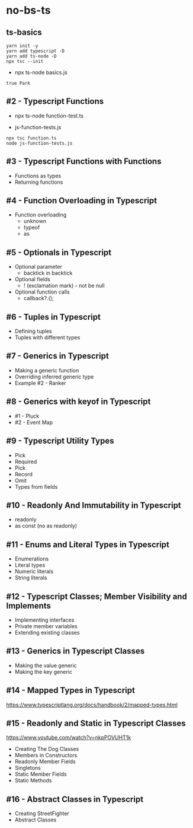 # no-bs-ts

## ts-basics

```
yarn init -y
yarn add typescript -D
yarn add ts-node -D
npx tsc --init
```

- npx ts-node basics.js
```
true Park
```

## #2 - Typescript Functions

- npx ts-node function-test.ts

- js-function-tests.js
```
npx tsc function.ts
node js-function-tests.js
```

## #3 - Typescript Functions with Functions

- Functions as types
- Returning functions 

## #4 - Function Overloading in Typescript

- Function overloading
  - unknown
  - typeof
  - as

## #5 - Optionals in Typescript

- Optional parameter
  - backtick in backtick
- Optional fields
  - ! (exclamation mark) - not be null
- Optional function calls
  - callback?.();

## #6 - Tuples in Typescript

- Defining tuples
- Tuples with different types

## #7 - Generics in Typescript

- Making a generic function
- Overriding inferred generic type
- Example #2 - Ranker


## #8 - Generics with keyof in Typescript

- #1 - Pluck
- #2 - Event Map

## #9 - Typescript Utility Types

- Pick
- Required
- Pick
- Record
- Omit
- Types from fields

## #10 - Readonly And Immutability in Typescript

- readonly
- as const (no as readonly)

## #11 - Enums and Literal Types in Typescript

- Enumerations
- Literal types
- Numeric literals
- String literals

## #12 - Typescript Classes; Member Visibility and Implements

- Implementing interfaces
- Private member variables
- Extending existing classes

## #13 - Generics in Typescript Classes

- Making the value generic
- Making the key generic

## #14 - Mapped Types in Typescript
https://www.typescriptlang.org/docs/handbook/2/mapped-types.html


## #15 - Readonly and Static in Typescript Classes
https://www.youtube.com/watch?v=nkpPOVUHT1k
- Creating The Dog Classes
- Members in Constructors
- Readonly Member Fields
- Singletons
- Static Member Fields
- Static Methods

## #16 - Abstract Classes in Typescript

- Creating StreetFighter
- Abstract Classes